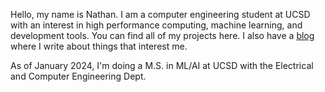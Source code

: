 Hello, my name is Nathan. I am a computer engineering student at UCSD with an interest in high performance computing, machine learning, and development tools. You can find all of my projects here. I also have a [blog](www.nathom.dev) where I write about things that interest me. 

As of January 2024, I'm doing a M.S. in ML/AI at UCSD with the Electrical and Computer Engineering Dept.
